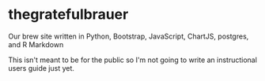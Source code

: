 # thegratefulbrauer
Our brew site written in Python, Bootstrap, JavaScript, ChartJS, postgres, and R Markdown

This isn't meant to be for the public so I'm not going to write an instructional users guide just yet. 

